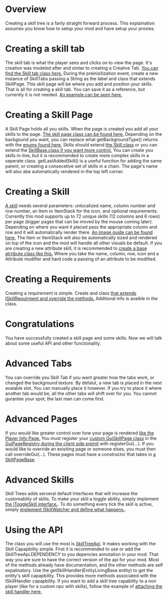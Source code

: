 # Overview
Creating a skill tree is a farily straight forward process. This explaination assumes you know how to setup your mod and have setup your proxies.

# Creating a skill tab
The skill tab is what the player sees and clicks on to view the page. It's creation was modeled after and simlar to creating a Creative Tab. [You can find the Skill tab class here.](../master/src/main/java/zdoctor/skilltree/tabs/SkillTabs.java) During the preinizilization event, create a new instance of SkillTabs passing a String as the label and class that extends SkillPage. This skill page will be where you add and position your skills. That is all for creating a skill tab. You can save it as a reference, but currently it is not needed. [An example can be seen here.](../Example/src/main/java/zdoctor/mcskilltree/skills/tabs/MCSkillTreeTabs.java#L9)



# Creating a Skill Page
A Skill Page holds all you skills. When the page is created you add all your skills to the page. [The skill page class can be found here.](../master/src/main/java/zdoctor/skilltree/skills/pages/SkillPageBase.java) Depending on the backgound you want, you can replace what getBackgroundType() returns with the [enums found here.](../master/src/main/java/zdoctor/skilltree/api/enums/EnumSkillInteractType.java) Skills should extend [the Skill.class](../master/src/main/java/zdoctor/skilltree/skills/Skill.java) or you can extend the [SkillBase.class if you want more control.](../master/src/main/java/zdoctor/skilltree/skills/SkillBase.java) You can create you skills in-line, but it is recommended to create more complex skills in a seperate class. getLastAddedSkill() is a useful function for adding the same parent, or creating a consecetive set of skills in a chain. The page's name will also abe automatically rendered in the top left corner.

# Creating a Skill
[A skill](../master/src/main/java/zdoctor/skilltree/skills/Skill.java) needs several parameters: unlocalized name, column number and row number, an Item or ItemStack for the icon, and optional requirements. Currently this mod supports up to 72 unique skills (12 columns and 6 rows) per page (bigger pages that can be moved by the mouse coming later). Depending on where you want it placed pass the appropriate column and row and it will automatically render there. [An image guide can be found here.](../master/src/main/resources/assets/skilltree/textures/gui/skilltree/guide_skill_tree.png) The Item or ItemStack will also be automatically sized and rendered on top of the icon and the mod will handle all other visuals be default. If you are creating a new attribute skill, it is recommended to [create a base atrribute class like this.](../Example/src/main/java/zdoctor/mcskilltree/skills/AttackSkill.java) Where you take the name, column, row, icon and a Attribute modifier and hard code a passing of an attribute to be modified.

# Creating a Requirements
Creating a requirement is simple. Create and class [that extends ISkillRequirment and override the methods.](../master/src/main/java/zdoctor/skilltree/api/skills/ISkillRequirment.java) Addtional info is avaible in the class.

# Congratulations
You have successfully created a skill page and some skills. Now we will talk about some useful API and other functionality.

# Advanced Tabs
You can override you Skill Tab if you want greater how the tabs work, or changed the background texture. By defalut, a new tab is placed in the next avaiable slot. You can manually place it however. If you try to place it where another tab would be, all the other tabs will shift over for you. You cannot gurantee your spot, the last man can come first.

# Advanced Pages
If you would like greater control over how your page is rendered [like the Player Info Page.](../master/src/main/java/zdoctor/skilltree/skills/pages/PlayerInfoPage.java) You must register your [custom GuiSkillPage class](../master/src/main/java/zdoctor/skilltree/client/gui/GuiSkillPage.java) in the [GuiPageRegistry during the client side preinit](/master/src/main/java/zdoctor/skilltree/client/GuiPageRegistry.java) with registerGui(...). If you would like to override an exisiting page or someone elses, you must then call overrideGui(...). These pages must have a constructor that takes in [a SkillPageBase](../master/src/main/java/zdoctor/skilltree/skills/pages/SkillPageBase.java).

# Advanced Skills
Skill Trees adds serveral default Interfaces that will increase the customablity of skills. To make your skill a toggle ability, simply implement [the IToggleSkill interface.](../master/src/main/java/zdoctor/skilltree/api/skills/IToggleSkill.java). To do something every tick the skill is active, simply [implement ISkillWatcher and define what happens.](../master/src/main/java/zdoctor/skilltree/api/skills/ISkillWatcher.java).

# Using the API
The class you will use the most is [SkillTreeApi](../master/src/main/java/zdoctor/skilltree/api/SkillTreeApi.java). It makes working with the Skill Capapbility simple. First it is recommended to use or add the SkillTreeApi.DEPENDENCY to you depencies annotation in your mod. That way you are sure to have the correct version of the api for your mod. Most of the methods already have documentation, and the other methods are self expalinatory. Use the getSkillHandler(EntityLivingBase entity) to get the entity's skill capapbility. This provides more methods associated with the ISkillHandler capapbility. If you want to add a skill tree capability to a non player (like for a custom npc with skills), follow the example of [attaching the skill handler here.](../master/src/main/java/zdoctor/skilltree/skills/CapabilitySkillHandler.java)

